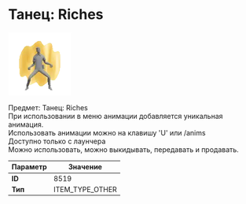 # Танец: Riches

![Item Image](../img/8519.webp?raw=true)

Предмет: Танец: Riches<br>При использовании в меню анимации добавляется уникальная анимация.<br>Использовать анимации можно на клавишу 'U' или /anims<br>Доступно только с лаунчера<br>Можно использовать, можно выкидывать, передавать и продавать.


| Параметр | Значение |
|----------|----------|
| **ID** | 8519 |
| **Тип** | ITEM_TYPE_OTHER |


